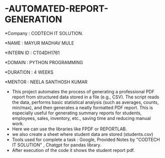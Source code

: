 # -AUTOMATED-REPORT-GENERATION

*Company : CODTECH IT SOLUTION.

*NAME : MAYUR MADHAV MULE

*INTERN ID : CT04DH1761

*DOMAIN : PYTHON PROGRAMMING

*DURATION : 4 WEEKS

*MENTOR : NEELA SANTHOSH KUMAR

* This project automates the process of generating a professional PDF report from structured data stored in a file (e.g., CSV). The script reads the data, performs basic statistical analysis (such as averages, counts, min/max), and then generates a neatly formatted PDF report. This is especially useful for generating summary reports for students, employees, sales, inventory, etc., saving time and reducing manual work.
* Here we can use the libraries like FPDF or REPORTLAB.
* we also create a sheet where student data are stored (students.csv)
* Tools used for complete a task : Google, Provided Notes by "CODTECH IT SOLUTION" , Chatgpt for pandas library.
* After execution of the code it shows the student report pdf.

